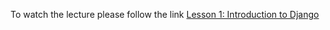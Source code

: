 To watch the lecture please follow the link [Lesson 1: Introduction to Django](https://gbcdn.mrgcdn.ru/uploads/record/269466/attachment/7cea11d129fded1525def847fd6e4f05.mp4)